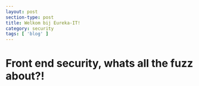 ```yaml
---
layout: post
section-type: post
title: Welkom bij Eureka-IT!
category: security
tags: [ 'blog' ]
---
```


# Front end security, whats all the fuzz about?!